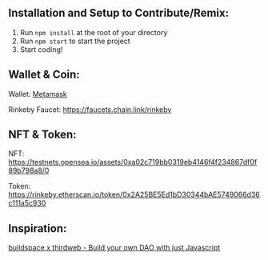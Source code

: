 ## Installation and Setup to Contribute/Remix:
1. Run `npm install` at the root of your directory
2. Run `npm start` to start the project
3. Start coding!

## Wallet & Coin:
Wallet: [Metamask](https://metamask.io/)

Rinkeby Faucet:
https://faucets.chain.link/rinkeby

## NFT & Token:
NFT: https://testnets.opensea.io/assets/0xa02c719bb0319eb4146f4f234867df0f89b798a8/0

Token: https://rinkeby.etherscan.io/token/0x2A25BE5Ed1bD30344bAE5749066d36c111a5c930

## Inspiration:
[buildspace x thirdweb - Build your own DAO with just Javascript](https://github.com/buildspace/buildspace-projects/tree/main/JS_DAO)
